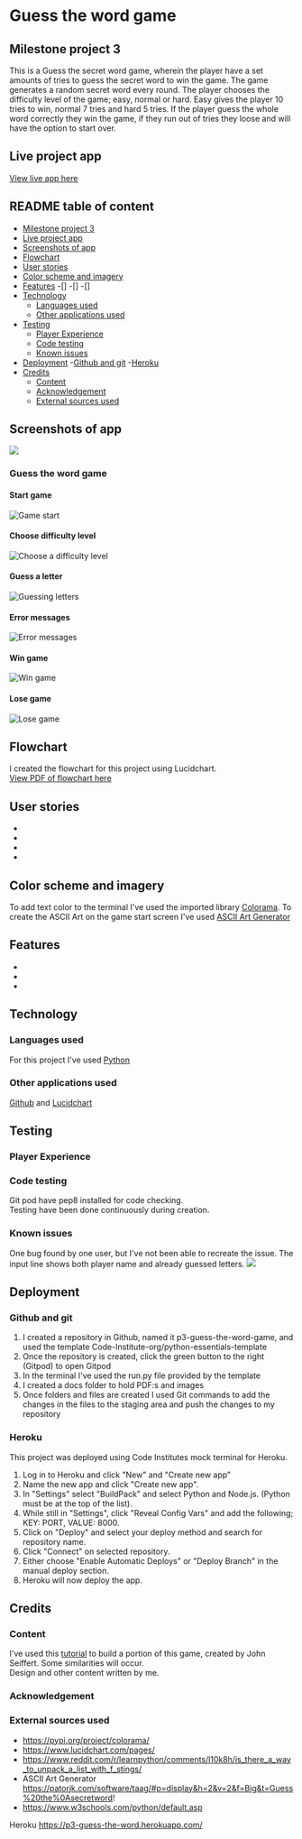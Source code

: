 # Guess the word game

## Milestone project 3

This is a Guess the secret word game, wherein the player have a set amounts of tries to guess the secret word to win the game. 
The game generates a random secret word every round. 
The player chooses the difficulty level of the game; easy, normal or hard. Easy gives the player 10 tries to win, normal 7 tries and hard 5 tries. 
If the player guess the whole word correctly they win the game, if they run out of tries they loose and will have the option to start over.

## Live project app
[View live app here]()

## README table of content
- [Milestone project 3](#milestone-projekt-3)
- [Live project app](#live-project-app)
- [Screenshots of app](#screenshots-of-app)
- [Flowchart](#flowchart)
- [User stories](#user-stories)
- [Color scheme and imagery](#color-scheme-and-imagery)
- [Features](#features)
  -[]
  -[]
  -[]
- [Technology](#technology)
   - [Languages used](#languages-used)
   - [Other applications used](#other-applications-used)
- [Testing](#testing)
   - [Player Experience](#player-experience)
   - [Code testing](#code-testing)
   - [Known issues](#known-issues)
- [Deployment](#deployment)
    -[Github and git](#github-and-git)
    -[Heroku](#heroku)
- [Credits](#credits)
    - [Content](#content)
    - [Acknowledgement](#acknowledgement)
    - [External sources used](#external-sources-used)

## Screenshots of app

![](https://github.com/EmelieMarkkanen/p3-guess-the-word-game/blob/main/docs/images/Printscreen1.jpg)

### Guess the word game

#### Start game
![Game start](https://github.com/EmelieMarkkanen/p3-guess-the-word-game/blob/main/docs/images/Game1.jpg)

#### Choose difficulty level
![Choose a difficulty level](https://github.com/EmelieMarkkanen/p3-guess-the-word-game/blob/main/docs/images/Game2.jpg)

#### Guess a letter
![Guessing letters](https://github.com/EmelieMarkkanen/p3-guess-the-word-game/blob/main/docs/images/Game3.jpg)

#### Error messages
![Error messages](https://github.com/EmelieMarkkanen/p3-guess-the-word-game/blob/main/docs/images/Game4.jpg)

#### Win game
![Win game](https://github.com/EmelieMarkkanen/p3-guess-the-word-game/blob/main/docs/images/Game6%20-%20win.jpg)

#### Lose game
![Lose game](https://github.com/EmelieMarkkanen/p3-guess-the-word-game/blob/main/docs/images/Game5%20-%20lose.jpg)

## Flowchart
I created the flowchart for this project using Lucidchart.
<br>
[View PDF of flowchart here](https://github.com/EmelieMarkkanen/p3-guess-the-word-game/blob/main/docs/pdf/Guess-the-word-flowchart.pdf)

## User stories
-
-
-
-

## Color scheme and imagery
To add text color to the terminal I've used the imported library [Colorama](https://pypi.org/project/colorama/).
To create the ASCII Art on the game start screen I've used [ASCII Art Generator](https://patorjk.com/software/taag/#p=display&h=2&v=2&f=Big&t=Guess%20the%0Asecretword!)


## Features
-
-
-

## Technology

### Languages used
For this project I've used [Python](https://en.wikipedia.org/wiki/Python_(programming_language))

### Other applications used
[Github](https://github.com/) and [Lucidchart](https://lucid.app/)

## Testing

### Player Experience

### Code testing
Git pod have pep8 installed for code checking. 
<br>
Testing have been done continuously during creation. 

### Known issues
One bug found by one user, but I've not been able to recreate the issue. The input line shows both player name and already guessed letters. 
![](/workspace/p3-guess-the-word-game/docs/images/bug.jpg)

## Deployment

### Github and git
1. I created a repository in Github, named it p3-guess-the-word-game, and used the template Code-Institute-org/python-essentials-template
2. Once the repository is created, click the green button to the right (Gitpod) to open Gitpod
3. In the terminal I've used the run.py file provided by the template
4. I created a docs folder to hold PDF:s and images
5. Once folders and files are created I used Git commands to add the changes in the files to the staging area and push the changes to my repository

### Heroku
This project was deployed using Code Institutes mock terminal for Heroku.

1. Log in to Heroku and click "New" and "Create new app"
2. Name the new app and click "Create new app".
3. In "Settings" select "BuildPack" and select Python and Node.js. (Python must be at the top of the list).
4. While still in "Settings", click "Reveal Config Vars" and add the following; KEY: PORT, VALUE: 8000.
5. Click on "Deploy" and select your deploy method and search for repository name.
6. Click "Connect" on selected repository.
7. Either choose "Enable Automatic Deploys" or "Deploy Branch" in the manual deploy section.
8. Heroku will now deploy the app.

## Credits

### Content
I've used this [tutorial](https://www.youtube.com/watch?v=WpHieqiOVFE&list=PLQGawZx_TVhrNvQBAKPrPaMxZmw2RYTa1&index=15) to build a portion of this game, created by John Seiffert. Some similarities will occur. 
<br>
Design and other content written by me. 

### Acknowledgement

### External sources used
- https://pypi.org/project/colorama/
- https://www.lucidchart.com/pages/
- https://www.reddit.com/r/learnpython/comments/l10k8h/is_there_a_way_to_unpack_a_list_with_f_stings/
- ASCII Art Generator https://patorjk.com/software/taag/#p=display&h=2&v=2&f=Big&t=Guess%20the%0Asecretword!
- https://www.w3schools.com/python/default.asp

Heroku https://p3-guess-the-word.herokuapp.com/


